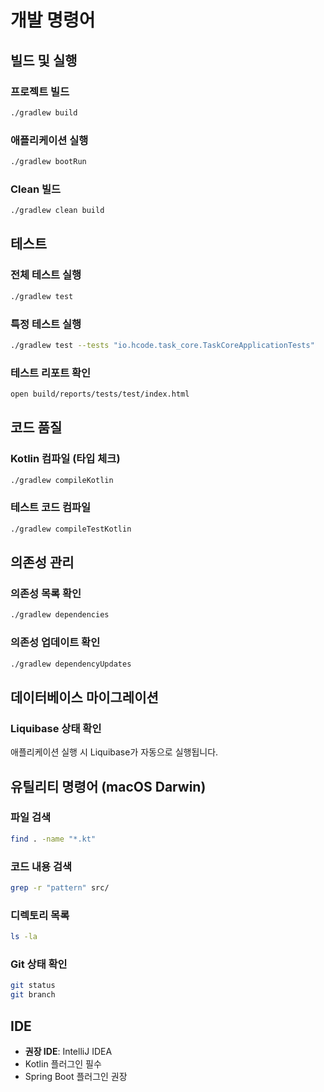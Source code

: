 # 개발 명령어

## 빌드 및 실행

### 프로젝트 빌드
```bash
./gradlew build
```

### 애플리케이션 실행
```bash
./gradlew bootRun
```

### Clean 빌드
```bash
./gradlew clean build
```

## 테스트

### 전체 테스트 실행
```bash
./gradlew test
```

### 특정 테스트 실행
```bash
./gradlew test --tests "io.hcode.task_core.TaskCoreApplicationTests"
```

### 테스트 리포트 확인
```bash
open build/reports/tests/test/index.html
```

## 코드 품질

### Kotlin 컴파일 (타입 체크)
```bash
./gradlew compileKotlin
```

### 테스트 코드 컴파일
```bash
./gradlew compileTestKotlin
```

## 의존성 관리

### 의존성 목록 확인
```bash
./gradlew dependencies
```

### 의존성 업데이트 확인
```bash
./gradlew dependencyUpdates
```

## 데이터베이스 마이그레이션

### Liquibase 상태 확인
애플리케이션 실행 시 Liquibase가 자동으로 실행됩니다.

## 유틸리티 명령어 (macOS Darwin)

### 파일 검색
```bash
find . -name "*.kt"
```

### 코드 내용 검색
```bash
grep -r "pattern" src/
```

### 디렉토리 목록
```bash
ls -la
```

### Git 상태 확인
```bash
git status
git branch
```

## IDE
- **권장 IDE**: IntelliJ IDEA
- Kotlin 플러그인 필수
- Spring Boot 플러그인 권장